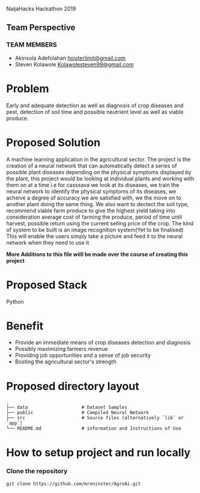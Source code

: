 NaijaHacks Hackathon 2019

## Team Perspective

### TEAM MEMBERS

- Akinsola Adefolahan  hoisterlimit@gmail.com
- Steven Kolawole      Kolawolesteven99@gmail.com

# Problem

Early and adequate detection as well as diagnosis of crop diseases and pest, detection of soil time and possible
neutrient level as well as viable produce.

# Proposed Solution

A machine learning application in the agricultural sector.
The project is the creation of a neural network that can automatically detect a series of possible plant diseases
depending on the physical symptoms displayed by the plant, this project would be looking at individual plants and 
working with them on at a time i.e for casssava we look at its diseases, we train the neural network to identify 
the physical symptoms of its diseases, we acheive a degree of accuracy we are satisfied with, we the move on to
another plant doing the same thing.
We also want to dectect the soil type, recommend viable farm produce to give the highest yield taking into consideration
average cost of farming the produce, period of time until harvest, possible return using the current selling price of the 
crop.
The kind of system to be built is an image recognition system(Yet to be finalised)
This will enable the users simply take a picture and feed it to the neural network when they need to use it

**More Additions to this file wiill be made over the course of creating this project**


# Proposed Stack

Python

# Benefit

- Provide an immediate means of crop diseases detection and diagnosis
- Possibly maximizing farmers revenue
- Providing job opportunities and a sense of job security
- Bosting the agricultural sector's strength 


#   Proposed directory layout

    .
    ├── data                    # Dataset Samples
    ├── public                  # Compiled Neural Network
    ├── src                     # Source files (alternatively `lib` or `app`)
    └── README.md               # information and Instructions of Use


# How to setup project and run locally

### Clone the repository 

```
git clone https://github.com/mrnninster/AgroAi.git
```

